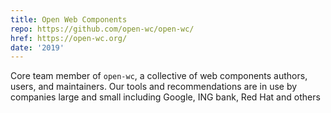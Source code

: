 ```yaml
---
title: Open Web Components
repo: https://github.com/open-wc/open-wc/
href: https://open-wc.org/
date: '2019'
---
```


Core team member of `open-wc`, a collective of web components authors, users,
and maintainers. Our tools and recommendations are in use by companies large
and small including Google, ING bank, Red Hat and others

